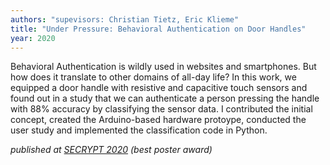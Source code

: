 ```yaml
---
authors: "supevisors: Christian Tietz, Eric Klieme"
title: "Under Pressure: Behavioral Authentication on Door Handles"
year: 2020
---
```


Behavioral Authentication is wildly used in websites and smartphones. But how does it translate to other domains of all-day life? In this work, we equipped a door handle with resistive and capacitive touch sensors and found out in a study that we can authenticate a person pressing the handle with 88% accuracy by classifying the sensor data.
I contributed the initial concept, created the Arduino-based hardware protoype, conducted the user study and implemented the classification code in Python.

*published at [SECRYPT 2020](https://www.scitepress.org/Link.aspx?doi=10.5220/0009818805650571) (best poster award)*